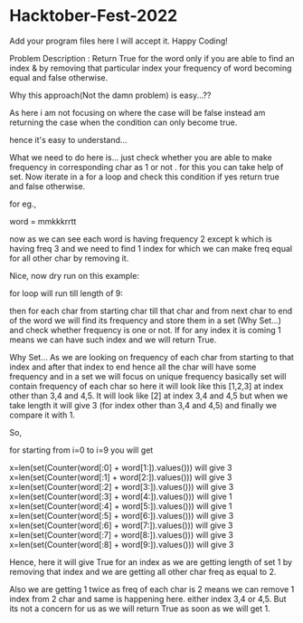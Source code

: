 # Hacktober-Fest-2022
Add your program files here I will accept it. Happy Coding!

Problem Description : Return True for the word only if you are able to find an index & by removing that particular index your frequency of word becoming equal and false otherwise.

Why this approach(Not the damn problem) is easy...??

As here i am not focusing on where the case will be false instead am returning the case when the condition can only become true.

hence it's easy to understand...

What we need to do here is... just check whether you are able to make frequency in corresponding char as 1 or not . for this you can take help of set. Now iterate in a for a loop and check this condition if yes return true and false otherwise.

for eg.,

word = mmkkkrrtt

now as we can see each word is having frequency 2 except k which is having freq 3 and we need to find 1 index for which we can make freq equal for all other char by removing it.

Nice, now dry run on this example:

for loop will run till length of 9:

then for each char from starting char till that char and from next char to end of the word we will find its frequency and store them in a set (Why Set...) and check whether frequency is one or not. If for any index it is coming 1 means we can have such index and we will return True.

Why Set... As we are looking on frequency of each char from starting to that index and after that index to end hence all the char will have some frequency and in a set we will focus on unique frequency basically set will contain frequency of each char so here it will look like this [1,2,3] at index other than 3,4 and 4,5. It will look like [2] at index 3,4 and 4,5 but when we take length it will give 3 (for index other than 3,4 and 4,5) and finally we compare it with 1.

So,

for starting from i=0 to i=9 you will get

x=len(set(Counter(word[:0] + word[1:]).values())) will give 3
x=len(set(Counter(word[:1] + word[2:]).values())) will give 3
x=len(set(Counter(word[:2] + word[3:]).values())) will give 3
x=len(set(Counter(word[:3] + word[4:]).values())) will give 1
x=len(set(Counter(word[:4] + word[5:]).values())) will give 1
x=len(set(Counter(word[:5] + word[6:]).values())) will give 3
x=len(set(Counter(word[:6] + word[7:]).values())) will give 3
x=len(set(Counter(word[:7] + word[8:]).values())) will give 3
x=len(set(Counter(word[:8] + word[9:]).values())) will give 3

Hence, here it will give True for an index as we are getting length of set 1 by removing that index and we are getting all other char freq as equal to 2.

Also we are getting 1 twice as freq of each char is 2 means we can remove 1 index from 2 char and same is happening here. either index 3,4 or 4,5. But its not a concern for us as we will return True as soon as we will get 1.
